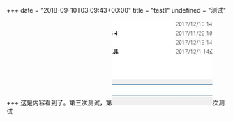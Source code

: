 +++
date = "2018-09-10T03:09:43+00:00"
title = "test1"
undefined = "测试"

+++
这是内容看到了。第三次测试，第![](/uploads/QQ截图20171218174558.jpg)次测试